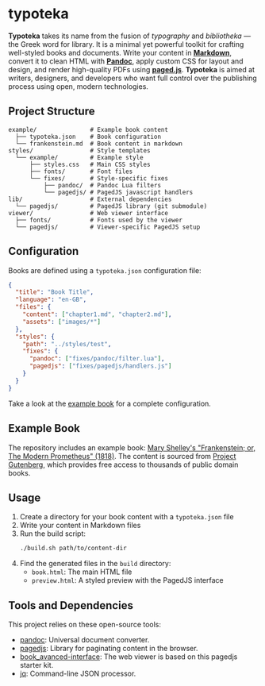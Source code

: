 # typoteka

**Typoteka** takes its name from the fusion of *typography* and *bibliotheka* — the Greek word for library. It is a minimal yet powerful toolkit for crafting well-styled books and documents. Write your content in [**Markdown**](https://en.wikipedia.org/wiki/Markdown), convert it to clean HTML with [**Pandoc**](https://pandoc.org), apply custom CSS for layout and design, and render high-quality PDFs using [**paged.js**](https://pagedjs.org). **Typoteka** is aimed at writers, designers, and developers who want full control over the publishing process using open, modern technologies.

## Project Structure

```
example/               # Example book content
  ├── typoteka.json    # Book configuration
  └── frankenstein.md  # Book content in markdown
styles/                # Style templates
  └── example/         # Example style
      ├── styles.css   # Main CSS styles
      ├── fonts/       # Font files
      └── fixes/       # Style-specific fixes
          ├── pandoc/  # Pandoc Lua filters
          └── pagedjs/ # PagedJS javascript handlers
lib/                   # External dependencies
  └── pagedjs/         # PagedJS library (git submodule)
viewer/                # Web viewer interface
  ├── fonts/           # Fonts used by the viewer
  └── pagedjs/         # Viewer-specific PagedJS setup
```

## Configuration

Books are defined using a `typoteka.json` configuration file:

```json
{
  "title": "Book Title",
  "language": "en-GB",
  "files": {
    "content": ["chapter1.md", "chapter2.md"],
    "assets": ["images/*"]
  },
  "styles": {
    "path": "../styles/test",
    "fixes": {
      "pandoc": ["fixes/pandoc/filter.lua"],
      "pagedjs": ["fixes/pagedjs/handlers.js"]
    }
  }
}
```

Take a look at the [example book](example/typoteka.json) for a complete configuration.

## Example Book

The repository includes an example book: [Mary Shelley's "Frankenstein; or, The Modern Prometheus" (1818)](https://www.gutenberg.org/ebooks/84). The content is sourced from [Project Gutenberg](https://www.gutenberg.org/), which provides free access to thousands of public domain books.

## Usage

1. Create a directory for your book content with a `typoteka.json` file
2. Write your content in Markdown files
3. Run the build script:
   ```bash
   ./build.sh path/to/content-dir
   ```
4. Find the generated files in the `build` directory:
   - `book.html`: The main HTML file
   - `preview.html`: A styled preview with the PagedJS interface

## Tools and Dependencies

This project relies on these open-source tools:

- [pandoc](https://pandoc.org): Universal document converter.
- [pagedjs](https://pagedjs.org): Library for paginating content in the browser.
- [book_avanced-interface](https://gitlab.coko.foundation/pagedjs/starter-kits/book_avanced-interface): The web viewer is based on this pagedjs starter kit.
- [jq](https://stedolan.github.io/jq/): Command-line JSON processor.
